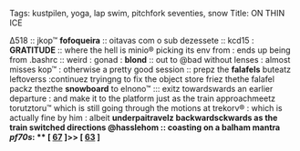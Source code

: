 Tags: kustpilen, yoga, lap swim, pitchfork seventies, snow
Title: ON THIN ICE
  
Δ518 :: jkop™ **fofoqueira** :: oitavas com o sub dezessete :: kcd15 : **GRATITUDE** :: where the hell is minio® picking its env from : ends up being from .bashrc :: weird : gonad : **blond** :: out to @bad without lenses : almost misses kop™ : otherwise a pretty good session :: prepz the **falafels** buteatz leftoverss :continuez tryingng to fix the object store friez thethe falafel packz thezthe **snowboard** to elnono™ ::: exitz towardswards an earlier departure : and make it to the platform just as the train approachmeetz torutztoru™ which is still going through the motions at trekorv® : which is actually fine by him : albeit **underpaitravelz backwardsckwards as the train switched directions @hasslehom :: coasting on a balham mantra  
_pf70s_: ** [ [67](https://www.allmusic.com/album/meddle-mw0000650631) ]>> [ [63](https://www.allmusic.com/album/zuckerzeit-mw0000740371) ]**  
